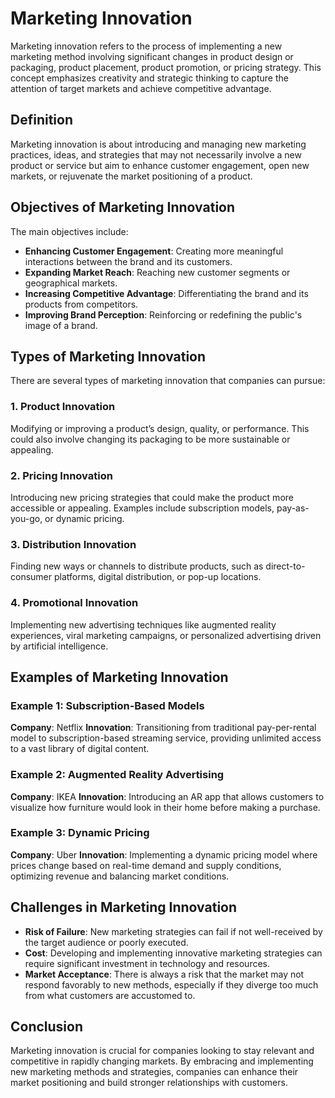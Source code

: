 # Marketing Innovation

Marketing innovation refers to the process of implementing a new marketing method involving significant changes in product design or packaging, product placement, product promotion, or pricing strategy. This concept emphasizes creativity and strategic thinking to capture the attention of target markets and achieve competitive advantage.

## Definition
Marketing innovation is about introducing and managing new marketing practices, ideas, and strategies that may not necessarily involve a new product or service but aim to enhance customer engagement, open new markets, or rejuvenate the market positioning of a product.

## Objectives of Marketing Innovation
The main objectives include:

- **Enhancing Customer Engagement**: Creating more meaningful interactions between the brand and its customers.
- **Expanding Market Reach**: Reaching new customer segments or geographical markets.
- **Increasing Competitive Advantage**: Differentiating the brand and its products from competitors.
- **Improving Brand Perception**: Reinforcing or redefining the public's image of a brand.

## Types of Marketing Innovation
There are several types of marketing innovation that companies can pursue:

### 1. Product Innovation
Modifying or improving a product’s design, quality, or performance. This could also involve changing its packaging to be more sustainable or appealing.

### 2. Pricing Innovation
Introducing new pricing strategies that could make the product more accessible or appealing. Examples include subscription models, pay-as-you-go, or dynamic pricing.

### 3. Distribution Innovation
Finding new ways or channels to distribute products, such as direct-to-consumer platforms, digital distribution, or pop-up locations.

### 4. Promotional Innovation
Implementing new advertising techniques like augmented reality experiences, viral marketing campaigns, or personalized advertising driven by artificial intelligence.

## Examples of Marketing Innovation

### Example 1: Subscription-Based Models
**Company**: Netflix
**Innovation**: Transitioning from traditional pay-per-rental model to subscription-based streaming service, providing unlimited access to a vast library of digital content.

### Example 2: Augmented Reality Advertising
**Company**: IKEA
**Innovation**: Introducing an AR app that allows customers to visualize how furniture would look in their home before making a purchase.

### Example 3: Dynamic Pricing
**Company**: Uber
**Innovation**: Implementing a dynamic pricing model where prices change based on real-time demand and supply conditions, optimizing revenue and balancing market conditions.

## Challenges in Marketing Innovation
- **Risk of Failure**: New marketing strategies can fail if not well-received by the target audience or poorly executed.
- **Cost**: Developing and implementing innovative marketing strategies can require significant investment in technology and resources.
- **Market Acceptance**: There is always a risk that the market may not respond favorably to new methods, especially if they diverge too much from what customers are accustomed to.

## Conclusion
Marketing innovation is crucial for companies looking to stay relevant and competitive in rapidly changing markets. By embracing and implementing new marketing methods and strategies, companies can enhance their market positioning and build stronger relationships with customers.
